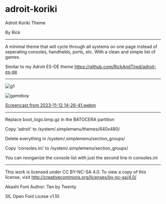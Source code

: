 # adroit-koriki
Adroit Koriki Theme

By Rick

-----

A minimal theme that will cycle through all systems on one page instead of seperating consoles, handhelds, ports, etc. With a clean and simple list of games.

Similar to my Adroit ES-DE theme
https://github.com/RickAndTired/adroit-es-de

-----

![g1](https://github.com/RickAndTired/adroit-koriki/assets/53553229/7abb78fc-530f-44de-9463-f293e82f094c)

![gameboy](https://github.com/RickAndTired/adroit-koriki/assets/53553229/e407f6ca-9f6f-431d-a112-8a0cb542830a)

[Screencast from 2023-11-12 14-26-41.webm](https://github.com/RickAndTired/adroit-koriki/assets/53553229/9b9e9beb-4b4e-4757-bce2-afdb1423f15d)

-----

Replace boot_logo.bmp.gz in the BATOCERA partition

Copy 'adroit' to /system/.simplemenu/themes/640x480/

Delete everything in /system/.simplemenu/section_groups/

Copy 'consoles.ini' to /system/.simplemenu/section_groups/

You can reorganize the console list with just the second line in consoles.ini


-----

This work is licensed under CC BY-NC-SA 4.0. To view a copy of this license, visit http://creativecommons.org/licenses/by-nc-sa/4.0/

Akashi Font Author: Ten by Twenty

SIL Open Font Licese v1.10
